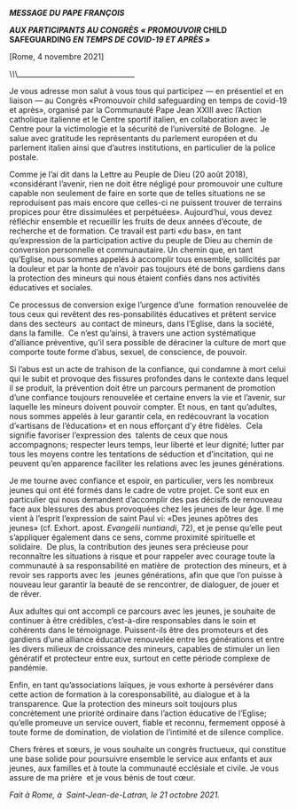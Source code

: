 ***MESSAGE DU PAPE FRANÇOIS***

***AUX PARTICIPANTS AU CONGRÈS*** ***« PROMOUVOIR* CHILD SAFEGUARDING *EN TEMPS DE COVID-19 ET APRÈS »***

\[Rome, 4 novembre 2021\]

\\_\\_\\_\_\_\_\_\_\_\_\_\_\_\_\_\_\_\_\_\_\_\_\_\_\_\_\_\_\_\_\_\_\_\_\_

Je vous adresse mon salut à vous tous qui participez — en présentiel et en liaison — au Congrès «Promouvoir child safeguarding en temps de covid-19 et après», organisé par la Communauté Pape Jean XXIII avec l’Action catholique italienne et le Centre sportif italien, en collaboration avec le Centre pour la victimologie et la sécurité de l’université de Bologne.  Je salue avec gratitude les représentants du parlement européen et du parlement italien ainsi que d’autres institutions, en particulier de la police postale.

Comme je l’ai dit dans la Lettre au Peuple de Dieu (20 août 2018), «considérant l’avenir, rien ne doit être négligé pour promouvoir une culture capable non seulement de faire en sorte que de telles situations ne se reproduisent pas mais encore que celles-ci ne puissent trouver de terrains propices pour être dissimulées et perpétuées». Aujourd’hui, vous devez réfléchir ensemble et recueillir les fruits de deux années d’écoute, de recherche et de formation. Ce travail est parti «du bas», en tant qu’expression de la participation active du peuple de Dieu au chemin de conversion personnelle et communautaire. Un chemin que, en tant qu’Eglise, nous sommes appelés à accomplir tous ensemble, sollicités par la douleur et par la honte de n’avoir pas toujours été de bons gardiens dans la protection des mineurs qui nous étaient confiés dans nos activités éducatives et sociales.

Ce processus de conversion exige l’urgence d’une  formation renouvelée de tous ceux qui revêtent des res-ponsabilités éducatives et prêtent service dans des secteurs  au contact de mineurs, dans l’Eglise, dans la société, dans la famille.  Ce n’est qu’ainsi, à travers une action systématique d’alliance préventive, qu’il sera possible de déraciner la culture de mort que comporte toute forme d’abus, sexuel, de conscience, de pouvoir.

Si l’abus est un acte de trahison de la confiance, qui condamne à mort celui qui le subit et provoque des fissures profondes dans le contexte dans lequel il se produit, la prévention doit être un parcours permanent de promotion d’une confiance toujours renouvelée et certaine envers la vie et l’avenir, sur laquelle les mineurs doivent pouvoir compter. Et nous, en tant qu’adultes, nous sommes appelés à leur garantir cela, en redécouvrant la vocation d’«artisans de l’éducation» et en nous efforçant d’y être fidèles.  Cela signifie favoriser l’expression des  talents de ceux que nous accompagnons; respecter leurs temps, leur liberté et leur dignité; lutter par tous les moyens contre les tentations de séduction et d’incitation, qui ne peuvent qu’en apparence faciliter les relations avec les jeunes générations.

Je me tourne avec confiance et espoir, en particulier, vers les nombreux jeunes qui ont été formés dans le cadre de votre projet. Ce sont eux en particulier qui nous demandent d’accomplir des pas décisifs de renouveau face aux blessures des abus provoquées chez les jeunes de leur âge. Il me vient à l’esprit l’expression de saint Paul vi: «Des jeunes apôtres des jeunes» (cf. Exhort. apost. *Evangelii nuntiandi*, 72), et je pense qu’elle peut s’appliquer également dans ce sens, comme proximité spirituelle et solidaire.  De plus, la contribution des jeunes sera précieuse pour reconnaître les situations à risque et pour rappeler avec courage toute la communauté à sa responsabilité en matière de  protection des mineurs, et à revoir ses rapports avec les  jeunes générations, afin que que l’on puisse à nouveau leur garantir la beauté de se rencontrer, de dialoguer, de jouer et de rêver.

Aux adultes qui ont accompli ce parcours avec les jeunes, je souhaite de continuer à être crédibles, c’est-à-dire responsables dans le soin et cohérents dans le témoignage. Puissent-ils être des promoteurs et des gardiens d’une alliance éducative renouvelée entre les générations et entre les divers milieux de croissance des mineurs, capables de stimuler un lien génératif et protecteur entre eux, surtout en cette période complexe de pandémie.

Enfin, en tant qu’associations laïques, je vous exhorte à persévérer dans cette action de formation à la coresponsabilité, au dialogue et à la transparence. Que la protection des mineurs soit toujours plus concrètement une priorité ordinaire dans l’action éducative de l’Eglise; qu’elle promeuve un service ouvert, fiable et reconnu, fermement opposé à toute forme de domination, de violation de l’intimité et de silence complice.

Chers frères et sœurs, je vous souhaite un congrès fructueux, qui constitue une base solide pour poursuivre ensemble le service aux enfants et aux jeunes, aux familles et à toute la communauté ecclésiale et civile. Je vous assure de ma prière  et je vous bénis de tout cœur.

*Fait à Rome, à  Saint-Jean-de-Latran, le 21 octobre 2021.*